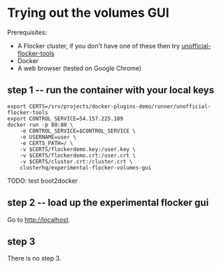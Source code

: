 # Trying out the volumes GUI

Prerequisites:

* A Flocker cluster, if you don't have one of these then try [unofficial-flocker-tools](https://github.com/ClusterHQ/unofficial-flocker-tools/)
* Docker
* A web browser (tested on Google Chrome)

## step 1 -- run the container with your local keys

```
export CERTS=/srv/projects/docker-plugins-demo/runner/unofficial-flocker-tools
export CONTROL_SERVICE=54.157.225.189
docker run -p 80:80 \
    -e CONTROL_SERVICE=$CONTROL_SERVICE \
    -e USERNAME=user \
    -e CERTS_PATH=/ \
    -v $CERTS/flockerdemo.key:/user.key \
    -v $CERTS/flockerdemo.crt:/user.crt \
    -v $CERTS/cluster.crt:/cluster.crt \
    clusterhq/experimental-flocker-volumes-gui
```

TODO: test boot2docker

## step 2 -- load up the experimental flocker gui

Go to [http://localhost](http://localhost).

## step 3

There is no step 3.
